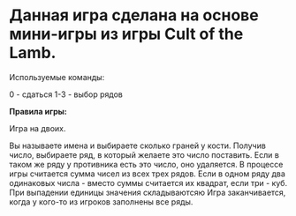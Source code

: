 Данная игра сделана на основе мини-игры из  игры Cult of the Lamb.
=
Используемые команды:

0 - сдаться 
1-3 - выбор рядов

**Правила игры:**

Игра на двоих. 

Вы называете имена и выбираете сколько граней у кости. Получив число, выбираете ряд, в который желаете это число поставить. 
Если в таком же ряду у противника есть это число, оно удаляется.
В процессе игры считается сумма чисел из всех трех рядов. Если в одном ряду два одинаковых числа - вместо суммы считается их квадрат, 
если три - куб. При выпадении единицы значения складываютсяю
Игра заканчивается, когда у кого-то из игроков заполнены все ряды.

